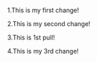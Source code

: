 1.This is my first change!

2.This is my second change!

3.This is 1st pull!

4.This is my 3rd change!